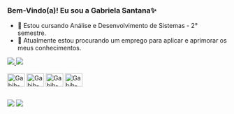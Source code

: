 ### Bem-Vindo(a)! Eu sou a Gabriela Santana✨


- 🌱 Estou cursando Análise e Desenvolvimento de Sistemas - 2° semestre.
- 🔭 Atualmente estou procurando um emprego para aplicar e aprimorar os meus conhecimentos.

<div>
  <a href="https://github.com/GabihSantana">
    <img heigh="180em" src="https://github-readme-status.vercel.app/api?username=GabihSantana&show_icons=true&theme=midnight-purple&include_all_comits=true&count_private=true" />
    <img heigh="180em" src="https://github-readme-status.vercel.app/api/top-langs/?username=GabihSantana&layout=compact&langs_count=16&theme=midnight-purple" />
  </a>
</div>
    
<div style="display: inline-block"> <br />
  <img align="center" alt="Gabih-HTML" height="30" width="40" src="https://cdn.jsdelivr.net/gh/devicons/devicon/icons/html5/html5-plain.svg" />
  <img align="center" alt="Gabih-CSS" height="30" width="40" src="https://cdn.jsdelivr.net/gh/devicons/devicon/icons/css3/css3-plain.svg" />
  <img align="center" alt="Gabih-C" height="30" width="40" src="https://cdn.jsdelivr.net/gh/devicons/devicon/icons/c/c-plain.svg" />
  <img align="center" alt="Gabih-JS" height="30" width="40" src="https://cdn.jsdelivr.net/gh/devicons/devicon/icons/javascript/javascript-plain.svg" />
</div>

##

<div>
    <a href="https://www.linkedin.com/in/gabriela-santana-camilo-349271276/" target="_blank"><img src="https://img.shields.io/badge/-LinkedIn-%230077B5?style=for-the-badge&logo=linkedin&logoColor=white" target="_blank"></a> 
    <a href = "mailto:gabriela2santtanna@gmail.com"><img src="https://img.shields.io/badge/Gmail-D14836?style=for-the-badge&logo=gmail&logoColor=white" target="_blank"></a>
</div>
